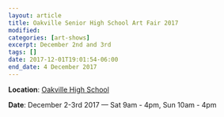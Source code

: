 ```yaml
---
layout: article
title: Oakville Senior High School Art Fair 2017
modified:
categories: [art-shows]
excerpt: December 2nd and 3rd
tags: []
date: 2017-12-01T19:01:54-06:00
end_date: 4 December 2017
---
```


**Location**: [Oakville High School](https://goo.gl/maps/iE2kQBhZmf62)

**Date**: December 2-3rd 2017 — Sat 9am - 4pm, Sun 10am - 4pm
